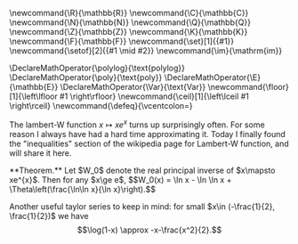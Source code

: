 \newcommand{\R}{\mathbb{R}}
\newcommand{\C}{\mathbb{C}}
\newcommand{\N}{\mathbb{N}}
\newcommand{\Q}{\mathbb{Q}}
\newcommand{\Z}{\mathbb{Z}}
\newcommand{\K}{\mathbb{K}}
\newcommand{\F}{\mathbb{F}}
\newcommand{\set}[1]{\{#1\}}
\newcommand{\setof}[2]{\{#1 \mid #2\}}
\newcommand{\im}{\mathrm{im}}

\DeclareMathOperator{\polylog}{\text{polylog}}
\DeclareMathOperator{\poly}{\text{poly}}
\DeclareMathOperator{\E}{\mathbb{E}}
\DeclareMathOperator{\Var}{\text{Var}}
\newcommand{\floor}[1]{\left\lfloor #1 \right\rfloor}
\newcommand{\ceil}[1]{\left\lceil #1 \right\rceil}
\newcommand{\defeq}{\vcentcolon=}



The lambert-W function $x\mapsto xe^{x}$ turns up surprisingly
often. For some reason I always have had a hard time
approximating it. Today I finally found the "inequalities"
section of the wikipedia page for Lambert-W function, and will
share it here.

<div class="thm envbox">**Theorem.**
Let $W_0$ denote the real principal inverse of $x\mapsto xe^{x}$.
Then for any $x\ge e$,
$$W_0(x) = \ln x - \ln \ln x + \Theta\left(\frac{\ln\ln x}{\ln
x}\right).$$
</div>


Another useful taylor series to keep in mind: for small $x\in
(-\frac{1}{2}, \frac{1}{2})$ we have
$$\log(1-x) \approx -x-\frac{x^2}{2}.$$
